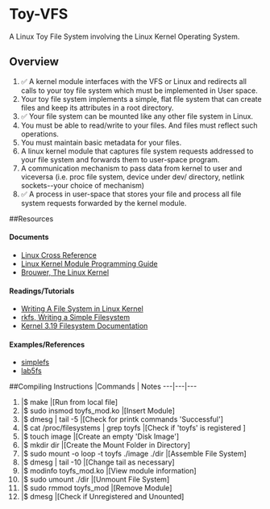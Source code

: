 # Toy-VFS
A Linux Toy File System involving the Linux Kernel Operating System.


## Overview
1. :white_check_mark: A kernel module interfaces with the VFS or Linux and redirects all calls to your toy file system which must be implemented in User space.
2. Your toy file system implements a simple, flat file system that can create files and keep its attributes in a root directory.
3. :white_check_mark: Your file system can be mounted like any other file system in Linux.
4. You must be able to read/write to your files. And files must reflect such operations.
5. You must maintain basic metadata for your files.
6. A linux kernel module that captures file system requests addressed to your file system and forwards them to user-space program.
7. A communication mechanism to pass data from kernel to user and viceversa (i.e. proc file system, device under dev/ directory, netlink sockets--your choice of mechanism)
8. :white_check_mark: A process in user-space that stores your file and process all file system requests forwarded by the kernel module.

##Resources
#### Documents
- [Linux Cross Reference](http://lxr.free-electrons.com/source/?v=3.19)
- [Linux Kernel Module Programming Guide](http://linux.die.net/lkmpg/x769.html)
- [Brouwer, The Linux Kernel](https://www.win.tue.nl/~aeb/linux/lk/lk-8.html)

#### Readings/Tutorials
- [Writing A File System in Linux Kernel](http://kukuruku.co/hub/nix/writing-a-file-system-in-linux-kernel)
- [rkfs, Writing a Simple Filesystem](http://www2.comp.ufscar.br/~helio/fs/rkfs.html)
- [Kernel 3.19 Filesystem Documentation](http://lxr.free-electrons.com/source/Documentation/filesystems/vfs.txt?v=3.19)

#### Examples/References
- [simplefs](https://github.com/psankar/simplefs)
- [lab5fs](https://github.com/souravzzz/lab5fs)


##Compiling Instructions
 |Commands | Notes
 ---|---|---
1.  |$ make                                       |[Run from local file]
2.  |$ sudo insmod toyfs_mod.ko                   |[Insert Module]   
3.  |$ dmesg \| tail -5                            |[Check for printk commands 'Successful']
4.  |$ cat /proc/filesystems \| grep toyfs         |[Check if 'toyfs' is registered        ]
5.  |$ touch image                                |[Create an empty 'Disk Image']
6.  |$ mkdir dir                                  |[Create the Mount Folder in Directory]        
7.  |$ sudo mount -o loop -t toyfs ./image ./dir  |[Assemble File System]
8.  |$ dmesg \| tail -10                           |[Change tail as necessary]
9.  |$ modinfo toyfs_mod.ko                       |[View module information]
10. |$ sudo umount ./dir                          |[Unmount File System]
11. |$ sudo rmmod toyfs_mod                       |[Remove Module]
12. |$ dmesg                                      |[Check if Unregistered and Unounted]

